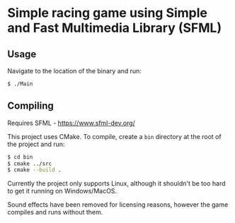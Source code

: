 # Simple racing game using Simple and Fast Multimedia Library (SFML)

## Usage

Navigate to the location of the binary and run:
```bash
$ ./Main
```

## Compiling

Requires SFML - https://www.sfml-dev.org/

This project uses CMake. To compile, create a `bin` directory at the root of the project and run:
```bash
$ cd bin
$ cmake ../src
$ cmake --build .
```
Currently the project only supports Linux, although it shouldn't be too hard to get it running on
Windows/MacOS.

Sound effects have been removed for licensing reasons, however the game compiles and runs without
them.
